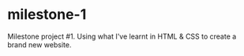 # milestone-1
Milestone project #1. Using what I've learnt in HTML &amp; CSS to create a brand new website.
